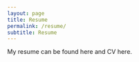 ```yaml
---
layout: page
title: Resume
permalink: /resume/
subtitle: Resume
---
```

My resume can be found here and CV here.
